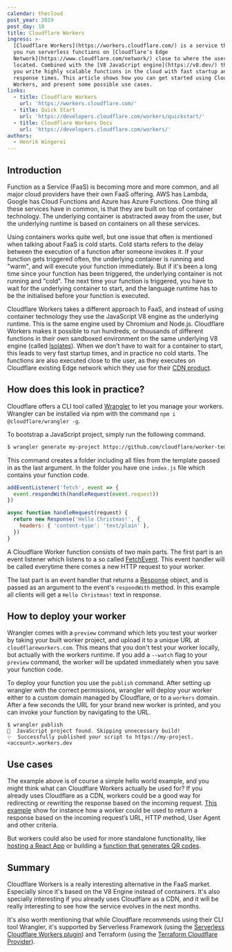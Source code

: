 ```yaml
---
calendar: thecloud
post_year: 2019
post_day: 18
title: Cloudflare Workers
ingress: >-
  [Cloudflare Workers](https://workers.cloudflare.com/) is a service that let's
  you run serverless functions on [Cloudflare's Edge
  Network](https://www.cloudflare.com/network/) close to where the user is
  located. Combined with the [V8 JavaScript engine](https://v8.dev/) this lets
  you write highly scalable functions in the cloud with fast startup and
  response times. This article shows how you can get started using Cloudflare
  Workers, and present some possible use cases.
links:
  - title: Cloudflare Workers
    url: 'https://workers.cloudflare.com/'
  - title: Quick Start
    url: 'https://developers.cloudflare.com/workers/quickstart/'
  - title: Cloudflare Workers Docs
    url: 'https://developers.cloudflare.com/workers/'
authors:
  - Henrik Wingerei
---
```

## Introduction

Function as a Service (FaaS) is becoming more and more common, and all major cloud providers have their own FaaS offering. AWS has Lambda, Google has Cloud Functions and Azure has Azure Functions. One thing all these services have in common, is that they are built on top of container technology. The underlying container is abstracted away from the user, but the underlying runtime is based on containers on all these services. 

Using containers works quite well, but one issue that often is mentioned when talking about FaaS is cold starts. Cold starts refers to the delay between the execution of a function after someone invokes it. If your function gets triggered often, the underlying container is running and "warm", and will execute your function immediately. But if it's been a long time since your function has been triggered, the underlying container is not running and "cold". The next time your function is triggered, you have to wait for the underlying container to start, and the language runtime has to be the initialised before your function is executed.

Cloudflare Workers takes a different approach to FaaS, and instead of using container technology they use the JavaScript V8 engine as the underlying runtime. This is the same engine used by Chromium and Node.js. Cloudflare Workers makes it possible to run hundreds, or thousands of different functions in their own sandboxed environment on the same underlying V8 engine (called [Isolates](https://developers.cloudflare.com/workers/about/how-it-works/)). When we don't have to wait for a container to start, this leads to very fast startup times, and in practice no cold starts. The functions are also executed close to the user, as they executes on Cloudflare existing Edge network which they use for their [CDN product](https://www.cloudflare.com/cdn/).

## How does this look in practice?

Cloudflare offers a CLI tool called [Wrangler](https://github.com/cloudflare/wrangler) to let you manage your workers. Wrangler can be installed via npm with the command `npm i @cloudflare/wrangler -g`.

To bootstrap a JavaScript project, simply run the following command.

```bash
$ wrangler generate my-project https://github.com/cloudflare/worker-template
```

This command creates a folder including all files from the template passed in as the last argument. In the folder you have one `index.js` file which contains your function code.


```js
addEventListener('fetch', event => {
  event.respondWith(handleRequest(event.request))
})

async function handleRequest(request) {
  return new Response('Hello Christmas!', {
    headers: { 'content-type': 'text/plain' },
  })
}
```

A Cloudflare Worker function consists of two main parts. The first part is an event listener which listens to a so called [FetchEvent](https://developers.cloudflare.com/workers/reference/apis/fetch-event/). This event handler will be called everytime there comes a new HTTP request to your worker.

The last part is an event handler that returns a [Response](https://developers.cloudflare.com/workers/reference/apis/response/) object, and is passed as an argument to the event's `respondWith` method. In this example all clients will get a `Hello Christmas!` text in response.

## How to deploy your worker

Wrangler comes with a `preview` command which lets you test your worker by taking your built worker project, and upload it to a unique URL at `cloudflareworkers.com`. This means that you don't test your worker locally, but actually with the workers runtime. If you add a `--watch` flag to your `preview` command, the worker will be updated immediately when you save your function code.

To deploy your function you use the `publish` command. After setting up wrangler with the correct permissions, wrangler will deploy your worker either to a custom domain managed by Cloudflare, or to a `workers` domain. After a few seconds the URL for your brand new worker is printed, and you can invoke your function by navigating to the URL.

```
$ wrangler publish
💁  JavaScript project found. Skipping unnecessary build!
✨  Successfully published your script to https://my-project.<account>.workers.dev
```

## Use cases

The example above is of course a simple hello world example, and you might think what can Cloudflare Workers actually be used for? If you already uses Cloudflare as a CDN, workers could be a good way for redirecting or rewriting the response based on the incoming request. [This example](https://developers.cloudflare.com/workers/templates/pages/conditional_response/) show for instance how a worker could be used to return a response based on the incoming request’s URL, HTTP method, User Agent and other criteria.

But workers could also be used for more standalone functionality, like [hosting a React App](https://developers.cloudflare.com/workers/tutorials/deploy-a-react-app/) or building a [function that generates QR codes](https://developers.cloudflare.com/workers/tutorials/build-a-serverless-function/).

## Summary

Cloudflare Workers is a really interesting alternative in the FaaS market. Especially since it's based on the V8 Engine instead of containers. It's also specially interesting if you already uses Cloudflare as a CDN, and it will be really interesting to see how the service evolves in the next months.

It's also worth mentioning that while Cloudflare recommends using their CLI tool Wrangler, it's supported by Serverless Framework (using the [Serverless Cloudflare Workers plugin](https://github.com/cloudflare/serverless-cloudflare-workers)) and Terraform (using the [Terraform Cloudflare Provider](https://www.terraform.io/docs/providers/cloudflare/guides/version-2-upgrade.html)).
